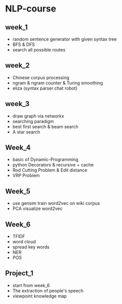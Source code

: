 # NLP-course

## week_1

- random sentence generator with given syntax tree
- BFS & DFS
- search all possible routes

## week_2

- Chinese corpus processing
- ngram & ngram counter & Turing smoothing
- eliza (syntax parser chat robot)

## week_3

- draw graph via networkx
- searching paradigm
- best first search & beam search
- A star search

## Week_4

- basic of Dynamic-Programming
- python Decorators & recursive + cache
- Rod Cutting Problem & Edit distance
- VRP Problem

## Week_5

- use gensim train word2vec on wiki corpus
- PCA visualize word2vec

## Week_6

- TFIDF
- word cloud
- spread key words
- NER
- POS

## Project_1
- start from week_6
- The extraction of people's speech
- viewpoint knowledge map
